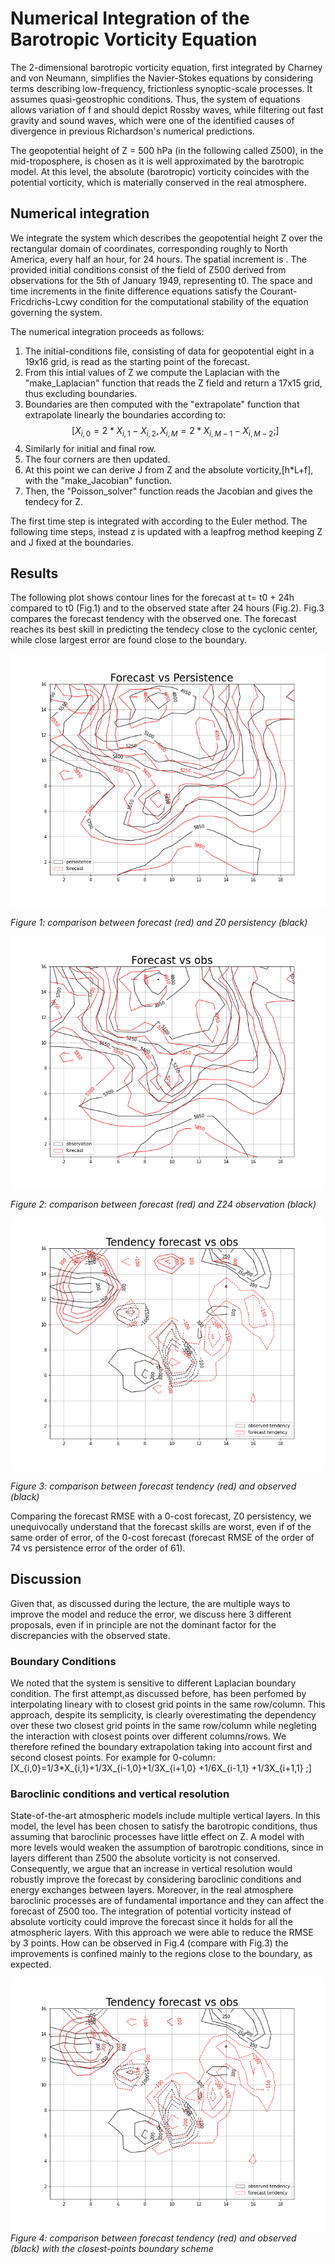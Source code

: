 # Numerical Integration of the Barotropic Vorticity Equation

The 2-dimensional barotropic vorticity equation, first integrated by Charney and von Neumann, simplifies the Navier-Stokes equations by considering terms describing low-frequency, frictionless synoptic-scale processes. It assumes quasi-geostrophic conditions.
Thus, the system of equations allows variation of f and should depict Rossby waves, while filtering out fast gravity and sound waves, which were one of the identified causes of divergence in previous Richardson's numerical predictions. 

The geopotential height of Z = 500 hPa (in the following called Z500), in the mid-troposphere, is chosen as it is well approximated by the barotropic model. At this level, the absolute (barotropic) vorticity coincides with the potential vorticity, which is materially conserved in the real atmosphere. 


## Numerical integration

We integrate the system which describes the geopotential height Z over the rectangular domain of coordinates, corresponding roughly to North America, every half an hour, for 24 hours. The spatial increment is .
The provided initial conditions consist of the field of Z500 derived from observations for the 5th of January 1949, representing t0. The space and time increments in the finite difference equations satisfy the Courant-Fricdrichs-Lcwy condition for the computational stability of the equation governing the system.

The numerical integration proceeds as follows:

1. The initial-conditions file, consisting of data for geopotential eight in a 19x16 grid, is read as the starting point of the forecast.
2. From this intial values of Z we compute the Laplacian with the "make_Laplacian" function that reads the Z field and return a 17x15 grid, thus excluding boundaries.
3. Boundaries are then computed with the "extrapolate" function that extrapolate linearly the boundaries according to:
$$
[X_{i,0}=2*X_{i,1}-X_{i,2} ,
X_{i,M}=2*X_{i,M-1}-X_{i,M-2} ;]
$$ 
4. Similarly for initial and final row.
5. The four corners are then updated.
6. At this point we can derive J from Z and the absolute vorticity,\[h*L+f], with the "make_Jacobian" function.
7. Then, the "Poisson_solver" function reads the Jacobian and gives the tendecy for Z.

The first time step is integrated with according to the Euler method. The following time steps, instead z is updated with a leapfrog method keeping Z and J fixed at the boundaries. 

## Results

The following plot shows contour lines for the forecast at t= t0 + 24h compared to t0 (Fig.1) and to the observed state after 24 hours (Fig.2). Fig.3 compares the forecast tendency with the observed one. 
The forecast reaches its best skill in predicting the tendecy close to the cyclonic center, while close largest error are found close to the boundary.

![Figure 1](forecast.png)

*Figure 1: comparison between forecast (red) and Z0 persistency (black)*

![](analysis.png)

*Figure 2: comparison between forecast (red) and Z24 observation (black)*

![](tendency.png)

*Figure 3: comparison between forecast tendency (red) and observed (black)*

Comparing the forecast RMSE with a 0-cost forecast, Z0 persistency, we unequivocally understand that the forecast skills are worst, even if of the same order of error, of the 0-cost forecast (forecast RMSE of the order of 74 vs persistence error of the order of 61).

## Discussion
Given that, as discussed during the lecture, the are multiple ways to improve the model and reduce the error, we discuss here 3 different proposals, even if in principle are not the dominant factor for the discrepancies with the observed state.

### Boundary Conditions
We noted that the system is sensitive to different Laplacian boundary condition. The first attempt,as discussed before, has been perfomed by interpolating lineary with to closest grid points in the same row/column. This approach, despite its semplicity, is clearly overestimating the dependency over these two closest grid points in the same row/column while negleting the interaction with closest points over different columns/rows. We therefore refined the boundary extrapolation taking into account first and second closest points. For example for 0-column:
\[X_{i,0}=1/3*X_{i,1}+1/3X_{i-1,0}+1/3X_{i+1,0} +1/6X_{i-1,1} +1/3X_{i+1,1}  ;\]

### Baroclinic conditions and vertical resolution

State-of-the-art atmospheric models include multiple vertical layers. In this model, the level has been chosen to satisfy the barotropic conditions, thus assuming that baroclinic processes have little effect on Z. A model with more levels would weaken the assumption of barotropic conditions, since in layers different than Z500 the absolute vorticity is not conserved. Consequently, we argue that an increase in vertical resolution would robustly improve the forecast by considering baroclinic conditions and energy exchanges between layers. 
Moreover, in the real atmosphere baroclinic processes are of fundamental importance and they can affect the forecast of Z500 too.
The integration of potential vorticity instead of absolute vorticity could improve the forecast since it holds for all the atmospheric layers.
With this approach we were able to reduce the RMSE by 3 points. How can be observed in Fig.4 (compare with Fig.3) the improvements is confined mainly to the regions close to the boundary, as expected.
   
![Figure 1](tendency1.png) 
*Figure 4: comparison between forecast tendency (red) and observed (black) with the closest-points boundary scheme*

